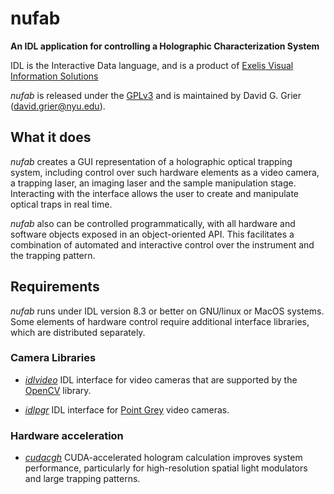 # nufab

**An IDL application for controlling a 
Holographic Characterization System**

IDL is the Interactive Data language, and is a product of
[Exelis Visual Information Solutions](http://www.exelisvis.com)

*nufab* is released under the
[GPLv3](https://www.gnu.org/copyleft/gpl.html)
and is maintained by David G. Grier (david.grier@nyu.edu).

## What it does

*nufab* creates a GUI representation of a holographic optical
trapping system, including control over such hardware elements
as a video camera, a trapping laser, an imaging laser and the
sample manipulation stage.  Interacting with the interface
allows the user to create and manipulate optical traps in real time.

*nufab* also can be controlled programmatically, with all hardware
and software objects exposed in an object-oriented API.
This facilitates a combination of automated and interactive
control over the instrument and the
trapping pattern.

## Requirements

*nufab* runs under IDL version 8.3 or better on GNU/linux or MacOS systems.
Some elements of hardware control require additional interface libraries,
which are distributed separately.

### Camera Libraries

+ [*idlvideo*](https://github.com/davidgrier/idlvideo) IDL interface
for video cameras that are supported by the
[OpenCV](http://opencv.org) library.

+ [*idlpgr*](https://github.com/davidgrier/idlpgr) IDL interface
for [Point Grey](http://www.ptgrey.com/)  video cameras.

### Hardware acceleration

+ [*cudacgh*](https://github.com/davidgrier/cudacgh) CUDA-accelerated
hologram calculation improves system performance, particularly for
high-resolution spatial light modulators and large trapping patterns.
